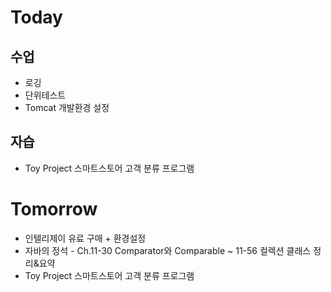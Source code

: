 # Today

## 수업

* 로깅
* 단위테스트
* Tomcat 개발환경 설정

## 자습
* Toy Project 스마트스토어 고객 분류 프로그램

# Tomorrow
* 인텔리제이 유료 구매 + 환경설정
* 자바의 정석 - Ch.11-30 Comparator와 Comparable ~ 11-56 컬렉션 클래스 정리&요약
* Toy Project 스마트스토어 고객 분류 프로그램
